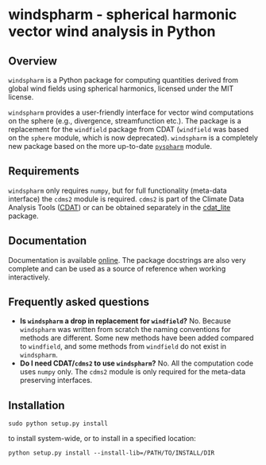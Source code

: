windspharm - spherical harmonic vector wind analysis in Python
==============================================================


Overview
--------

``windspharm`` is a Python package for computing quantities derived from global wind
fields using spherical harmonics, licensed under the MIT license.

``windspharm`` provides a user-friendly interface for vector wind computations on the
sphere (e.g., divergence, streamfunction etc.). The package is a replacement for
 the ``windfield`` package from CDAT (``windfield`` was based on the ``sphere`` module,
which is now deprecated). ``windspharm`` is a completely new package based on the more
 up-to-date [``pyspharm``](http://code.google.com/p/pyspharm/) module.


Requirements
------------

``windspharm`` only requires ``numpy``, but for full functionality (meta-data interface)
the ``cdms2`` module is required. ``cdms2`` is part of the Climate Data Analysis Tools
([CDAT](http://www2-pcmdi.llnl.gov/cdat)) or can be obtained separately in the
[cdat_lite](http://proj.badc.rl.ac.uk/ndg/wiki/CdatLite) package.


Documentation
-------------

Documentation is available [online](http://ajdawson.github.com/windspharm). The package
docstrings are also very complete and can be used as a source of reference when working
interactively.


Frequently asked questions
--------------------------

* **Is ``windspharm`` a drop in replacement for ``windfield``?**
  No. Because ``windspharm`` was written from scratch the naming conventions for methods
  are different. Some new methods have been added compared to ``windfield``, and some
  methods from ``windfield`` do not exist in ``windspharm``.
* **Do I need CDAT/``cdms2`` to use ``windspharm``?**
  No. All the computation code uses ``numpy`` only. The ``cdms2`` module is only required
  for the meta-data preserving interfaces.


Installation
------------

    sudo python setup.py install

to install system-wide, or to install in a specified location:

    python setup.py install --install-lib=/PATH/TO/INSTALL/DIR

